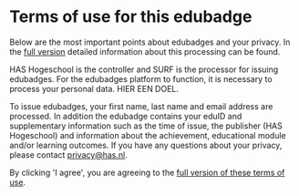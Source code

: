 # Terms of use for this edubadge

Below are the most important points about edubadges and your privacy. In the [full version](https://raw.githubusercontent.com/edubadges/privacy/master/has-hogeschool/edubadges-formal-text-en.md) detailed information about this processing can be found.

HAS Hogeschool is the controller and SURF is the processor for issuing edubadges. For the edubadges platform to function, it is necessary to process your personal data. HIER EEN DOEL.

To issue edubadges, your first name, last name and email address are processed. In addition the edubadge contains your eduID and supplementary information such as the time of issue, the publisher (HAS Hogeschool) and information about the achievement, educational module and/or learning outcomes. If you have any questions about your privacy, please contact [privacy@has.nl](mailto:privacy@has.nl).

By clicking 'I agree', you are agreeing to the [full version of these terms of use](https://raw.githubusercontent.com/edubadges/privacy/master/has-hogeschool/edubadges-formal-text-en.md).